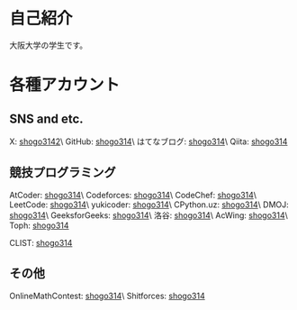 # 自己紹介
大阪大学の学生です。

# 各種アカウント
## SNS and etc.
X: [shogo3142](https://twitter.com/shogo3142)\\
GitHub: [shogo314](https://github.com/shogo314)\\
はてなブログ: [shogo314](https://shogo314.hatenablog.com/)\\
Qiita: [shogo314](https://qiita.com/shogo314)

## 競技プログラミング
AtCoder: [shogo314](https://atcoder.jp/users/shogo314)\\
Codeforces: [shogo314](https://codeforces.com/profile/shogo314)\\
CodeChef: [shogo314](https://www.codechef.com/users/shogo314)\\
LeetCode: [shogo314](https://leetcode.com/shogo314/)\\
yukicoder: [shogo314](https://yukicoder.me/users/18946)\\
CPython.uz: [shogo314](https://cpython.uz/users/user/shogo314)\\
DMOJ: [shogo314](https://dmoj.ca/user/shogo314)\\
GeeksforGeeks: [shogo314](https://auth.geeksforgeeks.org/user/shogo314/)\\
洛谷: [shogo314](https://www.luogu.com.cn/user/1193048)\\
AcWing: [shogo314](https://www.acwing.com/user/myspace/index/380439/)\\
Toph: [shogo314](https://toph.co/u/shogo314)

CLIST: [shogo314](https://clist.by/coder/shogo314/)

## その他
OnlineMathContest: [shogo314](https://onlinemathcontest.com/users/shogo314)\\
Shitforces: [shogo314](https://shitforces.herokuapp.com/account/shogo314)
